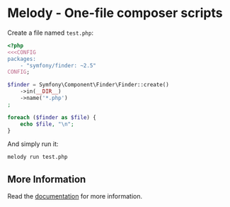 Melody - One-file composer scripts
==================================

Create a file named `test.php`:

```php
<?php
<<<CONFIG
packages:
    - "symfony/finder: ~2.5"
CONFIG;

$finder = Symfony\Component\Finder\Finder::create()
    ->in(__DIR__)
    ->name('*.php')
;

foreach ($finder as $file) {
    echo $file, "\n";
}
```

And simply run it:

```bash
melody run test.php
```

More Information
----------------

Read the [documentation](http://melody.sensiolabs.org) for more information.
